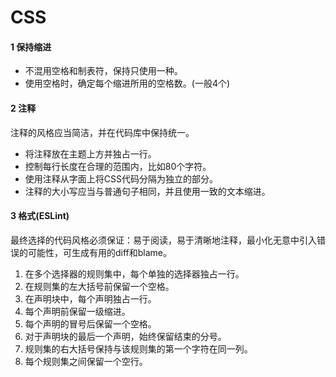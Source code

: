 # CSS

#### 1 保持缩进

- 不混用空格和制表符，保持只使用一种。
- 使用空格时，确定每个缩进所用的空格数。(一般4个)

#### 2 注释

注释的风格应当简洁，并在代码库中保持统一。

- 将注释放在主题上方并独占一行。
- 控制每行长度在合理的范围内，比如80个字符。
- 使用注释从字面上将CSS代码分隔为独立的部分。
- 注释的大小写应当与普通句子相同，并且使用一致的文本缩进。

#### 3 格式(ESLint)

最终选择的代码风格必须保证：易于阅读，易于清晰地注释，最小化无意中引入错误的可能性，可生成有用的diff和blame。

1. 在多个选择器的规则集中，每个单独的选择器独占一行。
2. 在规则集的左大括号前保留一个空格。
3. 在声明块中，每个声明独占一行。
4. 每个声明前保留一级缩进。
5. 每个声明的冒号后保留一个空格。
6. 对于声明块的最后一个声明，始终保留结束的分号。
7. 规则集的右大括号保持与该规则集的第一个字符在同一列。
8. 每个规则集之间保留一个空行。





